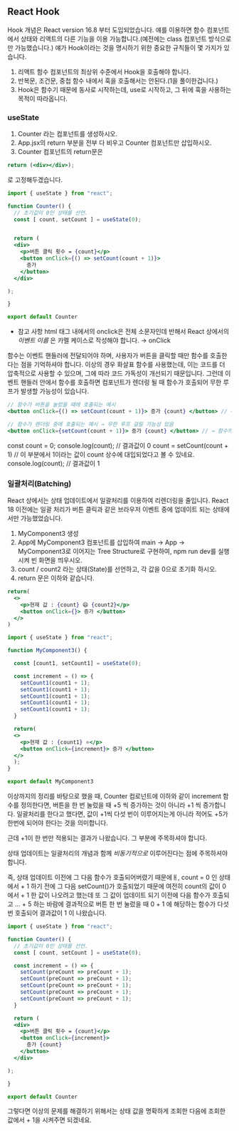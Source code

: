 ## React Hook
Hook 개념은 React version 16.8 부터 도입되었습니다. 얘를 이용하면 함수 컴포넌트에서 상태와 리액트의 다른 기능을 이용 가능합니다.(예전에는 class 컴포넌트 방식으로만 가능했습니다.)
얘가 Hook이라는 것을 명시하기 위한 중요한 규칙들이 몇 가지가 있습니다.

1. 리액트 함수 컴포넌트의 최상위 수준에서 Hook을 호출해야 합니다.
2. 반복문, 조건문, 중첩 함수 내에서 훅을 호출해서는 안된다.(1을 풀이한겁니다.)
3. Hook은 함수기 때문에 동사로 시작하는데, use로 시작하고, 그 뒤에 훅을 사용하는 목적이 따라옵니다.

### useState
1. Counter 라는 컴포넌트를 생성하시오.
2. App.jsx의 return 부분을 전부 다 비우고 Counter 컴포넌트만 삽입하시오.
3. Counter 컴포넌트의 return문은
```jsx
return (<div></div>);
```
로 고정해두겠습니다.

```jsx
import { useState } from "react";

function Counter() {
  // 초기값이 0인 상태를 선언.
  const [ count, setCount ] = useState(0);


  return (
  <div>
    <p>버튼 클릭 횟수 = {count}</p>
    <button onClick={() => setCount(count + 1)}>
      증가
    </button>
  </div>

);

}

export default Counter
```

* 참고 사항
html 태그 내에서의 onclick은 전체 소문자인데 반해서 React 상에서의 _이벤트 이름_ 은 카멜 케이스로 작성해야 합니다. → onClick

함수는 이벤트 핸들러에 전달되어야 하며, 사용자가 버튼을 클릭할 때만 함수를 호출한다는 점을 기억하셔야 합니다. 이상의 경우 화살표 함수를 사용했는데, 이는 코드를 더 압축적으로 사용할 수 있으며, 그에 따라 코드 가독성이 개선되기 때문입니다. 그런데 이벤트 핸들러 안에서 함수를 호출하면 컴포넌트가 렌더링 될 때 함수가 호출되어 무한 루프가 발생할 가능성이 있습니다.

```jsx
// 함수가 버튼을 눌렀을 때에 호출되는 예시
<button onClick={() => setCount(count + 1)}> 증가 {count} </button> // → 함수 자체를 대입

// 함수가 렌더링 중에 호출되는 예시 → 무한 루프 걸릴 가능성 있음
<button onClick={setCount(count + 1)}> 증가 {count} </button> // → 함수의 결과값을 대입
```
const count = 0;
console.log(count); // 결과값이 0
count = setCount(count + 1) // 이 부분에서 1이라는 값이 count 상수에 대입되었다고 볼 수 있네요.
console.log(count); // 결과값이 1

### 일괄처리(Batching)
React 상에서는 상태 업데이트에서 일괄처리를 이용하여 리렌더링을 줄입니다. React 18 이전에는 일괄 처리가 버튼 클릭과 같은 브라우저 이벤트 중에 업데이트 되는 상태에서만 가능했었습니다.

1. MyComponent3 생성
2. App에 MyComponent3 컴포넌트를 삽입하여 main → App → MyComponent3로 이어지는 Tree Structure로 구현하여, npm run dev를 실행 시켜 빈 화면을 띄우시오.
3. count / count2 라는 상태(State)를 선언하고, 각 값을 0으로 초기화 하시오.
4. return 문은 이하와 같습니다.
```jsx
return(
  <>
    <p>현재 값 : {count} 😄 {count2}</p>
    <button onClick={}> 증가 </button>
  </>
)
```

```jsx
import { useState } from "react";

function MyComponent3() {

  const [count1, setCount1] = useState(0);

  const increment = () => {
    setCount1(count1 + 1); 
    setCount1(count1 + 1); 
    setCount1(count1 + 1); 
    setCount1(count1 + 1); 
    setCount1(count1 + 1); 
  }

  return(
  <>
    <p>현재 값 : {count1} ⭐</p>
    <button onClick={increment}> 증가 </button>
  </>
  );
}

export default MyComponent3
```

이상까지의 정리를 바탕으로 했을 때, Counter 컴로넌트에 이하와 같이 increment 함수를 정의한다면, 버튼을 한 번 눌렀을 때 +5 씩 증가하는 것이 아니라 +1 씩 증가합니다.
일괄처리를 한다고 했다면, 값이 +1씩 다섯 번이 이루어지는게 아니라 적어도 +5가 한번에 되어야 한다는 것을 의미합니다.

근데 +1이 한 번만 적용되는 결과가 나왔습니다. 그 부분에 주목하셔야 합니다.

상태 업데이트는 일괄처리의 개념과 함께 _비동기적으로_ 이루어진다는 점에 주목하셔야 합니다.

즉, 상태 업데이트 이전에 그 다음 함수가 호출되어버렸기 때문에ㅐ,
count = 0 인 상태에서 + 1 하기 전에 그 다음 setCount()가 호출되었기 때문에 여전히 count의 값이 0에서 + 1 한 값이 나오려고 했는데 또 그 값이 업데이트 되기 이전에 다음 함수가 호출되고 ... + 5 하는 바람에 결과적으로 버튼 한 번 눌렀을 때 0 + 1 에 해당하는 함수가 다섯 번 호출되어 결과값이 1 이 나왔습니다.
```jsx
import { useState } from "react";

function Counter() {
  // 초기값이 0인 상태를 선언.
  const [ count, setCount ] = useState(0);

  const increment = () => {
    setCount(preCount => preCount + 1);
    setCount(preCount => preCount + 1);
    setCount(preCount => preCount + 1);
    setCount(preCount => preCount + 1);
    setCount(preCount => preCount + 1);
  }

  return (
  <div>
    <p>버튼 클릭 횟수 = {count}</p>
    <button onClick={increment}>
      증가 {count}
    </button>
  </div>

);

}

export default Counter
```
그렇다면 이상의 문제를 해결하기 위해서는 상태 값을 명확하게 조회한 다음에 조회한 값에서 + 1을 시켜주면 되겠네요.